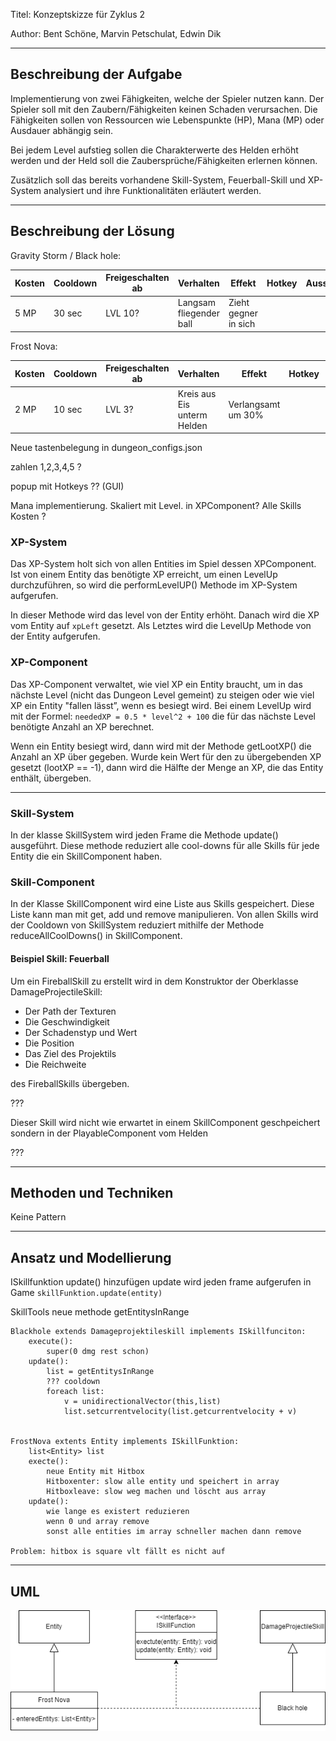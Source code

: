 Titel: Konzeptskizze für Zyklus 2

Author: Bent Schöne, Marvin Petschulat, Edwin Dik

---

## Beschreibung der Aufgabe

Implementierung von zwei Fähigkeiten, welche der Spieler nutzen kann. Der Spieler soll mit
den Zaubern/Fähigkeiten keinen Schaden verursachen. Die Fähigkeiten sollen von
Ressourcen wie Lebenspunkte (HP), Mana (MP) oder Ausdauer abhängig sein.

Bei jedem Level aufstieg sollen die Charakterwerte des Helden erhöht werden und der Held
soll die Zaubersprüche/Fähigkeiten erlernen können.

Zusätzlich soll das bereits vorhandene Skill-System, Feuerball-Skill und XP-System
analysiert und ihre Funktionalitäten erläutert werden.

---

## Beschreibung der Lösung

Gravity Storm / Black hole:

| Kosten | Cooldown | Freigeschalten ab | Verhalten               | Effekt               | Hotkey | Aussehen? |
|--------|----------|-------------------|-------------------------|----------------------|--------|-----------|
| 5 MP   | 30 sec   | LVL 10?           | Langsam fliegender ball | Zieht gegner in sich |        |           |

Frost Nova:

| Kosten | Cooldown | Freigeschalten ab | Verhalten                   | Effekt             | Hotkey | Aussehen? |
|--------|----------|-------------------|-----------------------------|--------------------|--------|-----------|
| 2 MP   | 10 sec   | LVL 3?            | Kreis aus Eis unterm Helden | Verlangsamt um 30% |        |           |

Neue tastenbelegung in dungeon_configs.json

zahlen 1,2,3,4,5 ?

popup mit Hotkeys ?? (GUI)

Mana implementierung. Skaliert mit Level. in XPComponent? Alle Skills Kosten ?

### XP-System

Das XP-System holt sich von allen Entities im Spiel dessen XPComponent. Ist von einem
Entity das benötigte XP erreicht, um einen LevelUp durchzuführen, so wird die
performLevelUP() Methode im XP-System aufgerufen.

In dieser Methode wird das level von der Entity erhöht. Danach wird die XP vom Entity auf
`xpLeft` gesetzt. Als Letztes wird die LevelUp Methode von der Entity aufgerufen.

### XP-Component

Das XP-Component verwaltet, wie viel XP ein Entity braucht, um in das nächste Level (nicht
das Dungeon Level gemeint) zu steigen oder wie viel XP ein Entity "fallen lässt”, wenn es
besiegt wird. Bei einem LevelUp wird mit der Formel:
`neededXP = 0.5 * level^2 + 100` die für das nächste Level benötigte Anzahl an XP berechnet.

Wenn ein Entity besiegt wird, dann wird mit der Methode getLootXP() die Anzahl an XP
über gegeben. Wurde kein Wert für den zu übergebenden XP gesetzt (lootXP == -1), dann
wird die Hälfte der Menge an XP, die das Entity enthält, übergeben.

---

### Skill-System

In der klasse SkillSystem wird jeden Frame die Methode update() ausgeführt.
Diese methode reduziert alle cool-downs für alle Skills für jede Entity die ein
SkillComponent haben.

### Skill-Component

In der Klasse SkillComponent wird eine Liste aus Skills gespeichert. Diese Liste kann man mit get, add und remove
manipulieren.
Von allen Skills wird der Cooldown von SkillSystem reduziert mithilfe der Methode reduceAllCoolDowns() in
SkillComponent.

#### Beispiel Skill: Feuerball

Um ein FireballSkill zu erstellt wird in dem Konstruktor der Oberklasse DamageProjectileSkill:

- Der Path der Texturen
- Die Geschwindigkeit
- Der Schadenstyp und Wert
- Die Position
- Das Ziel des Projektils
- Die Reichweite

des FireballSkills übergeben.

???

Dieser Skill wird nicht wie erwartet in einem SkillComponent geschpeichert sondern
in der PlayableComponent vom Helden

???


---

## Methoden und Techniken

Keine Pattern

---

## Ansatz und Modellierung

ISkillfunktion update() hinzufügen update wird jeden frame aufgerufen in Game ``skillFunktion.update(entity)``

SkillTools neue methode getEntitysInRange

````
Blackhole extends Damageprojektileskill implements ISkillfunciton:
    execute():
        super(0 dmg rest schon)
    update():
        list = getEntitysInRange
        ??? cooldown
        foreach list:
            v = unidirectionalVector(this,list)
            list.setcurrentvelocity(list.getcurrentvelocity + v)


FrostNova extents Entity implements ISkillFunktion:
    list<Entity> list
    execte():
        neue Entity mit Hitbox
        Hitboxenter: slow alle entity und speichert in array
        Hitboxleave: slow weg machen und löscht aus array
    update():
        wie lange es existert reduzieren
        wenn 0 und array remove
        sonst alle entities im array schneller machen dann remove

Problem: hitbox is square vlt fällt es nicht auf
````
---

## UML

![FähigkeitenUML](Fähigkeiten.png)
